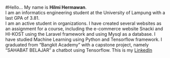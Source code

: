#Hello...
My name is **Hilmi Hermawan**.\
I am an informatics engineering student at the University of Lampung with a last GPA of 3.81.\
I am an active student in organizations. 
I have created several websites as an assignment for a course, including the e-commerce website Snacki and HI-KOST using the Laravel framework and using Mysql as a database. 
I have studied Machine Learning using Python and Tensorflow framework. I graduated from “Bangkit Academy” with a capstone project, namely “SAHABAT BELAJAR” a chatbot using Tensorflow.
This is my [LinkedIn](https://www.linkedin.com/in/hilmihermawan/)
